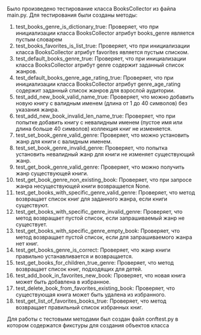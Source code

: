 Было произведено тестирование класса BooksCollector из файла main.py.
Для тестирования были созданы методы:
1) test_books_genre_is_dictionary_true: 
Проверяет, что при инициализации класса BooksCollector атрибут books_genre является пустым словарем
2) test_books_favorites_is_list_true:
Проверяет, что при инициализации класса BooksCollector атрибут favorites является пустым списком.
3) test_default_books_genre_true:
Проверяет, что при инициализации класса BooksCollector атрибут genre содержит заданный список жанров.
4) test_default_books_genre_age_rating_true:
Проверяет, что при инициализации класса BooksCollector атрибут genre_age_rating содержит заданный список жанров для взрослой аудитории.
5) test_add_new_book_valid_name_true:
Проверяет, что можно добавить новую книгу с валидным именем (длина от 1 до 40 символов) без указания жанра.
6) test_add_new_book_invalid_len_name_true: 
Проверяет, что при попытке добавить книгу с невалидным именем (пустое имя или длина больше 40 символов) коллекция книг не изменяется.
7) test_set_book_genre_valid_genre:
Проверяет, что можно установить жанр для книги с валидным именем.
8) test_set_book_genre_invalid_genre:
Проверяет, что попытка установить невалидный жанр для книги не изменяет существующий жанр.
9) test_get_book_genre_valid_genre: 
Проверяет, что можно получить жанр существующей книги.
10) test_get_book_genre_non_existing_book:
Проверяет, что при запросе жанра несуществующей книги возвращается None.
11) test_get_books_with_specific_genre_valid_genre: 
Проверяет, что метод возвращает список книг для заданного жанра, если книги существуют.
12) test_get_books_with_specific_genre_invalid_genre:
Проверяет, что метод возвращает пустой список, если запрашиваемый жанр не существует.
13) test_get_books_with_specific_genre_empty_book:
Проверяет, что метод возвращает пустой список, если для запрашиваемого жанра нет книг.
14) test_get_books_genre_is_correct: 
Проверяет, что жанр книги правильно устанавливается и возвращается.
15) test_get_books_for_children_true_genre: 
Проверяет, что метод возвращает список книг, подходящих для детей.
16) test_add_book_in_favorites_new_book:
Проверяет, что новая книга может быть добавлена в избранное.
17) test_delete_book_from_favorites_existing_book:
Проверяет, что существующая книга может быть удалена из избранного.
18) test_get_list_of_favorites_books_true:
Проверяет, что метод возвращает правильный список избранных книг.

Для работы с тестовыми методами был создан файл conftest.py в котором содержатся фикстуры для создания объектов класса